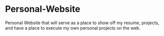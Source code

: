 # Personal-Website
Personal Website that will serve as a place to show off my resume, projects, and have a place to execute my own personal projects on the web.
